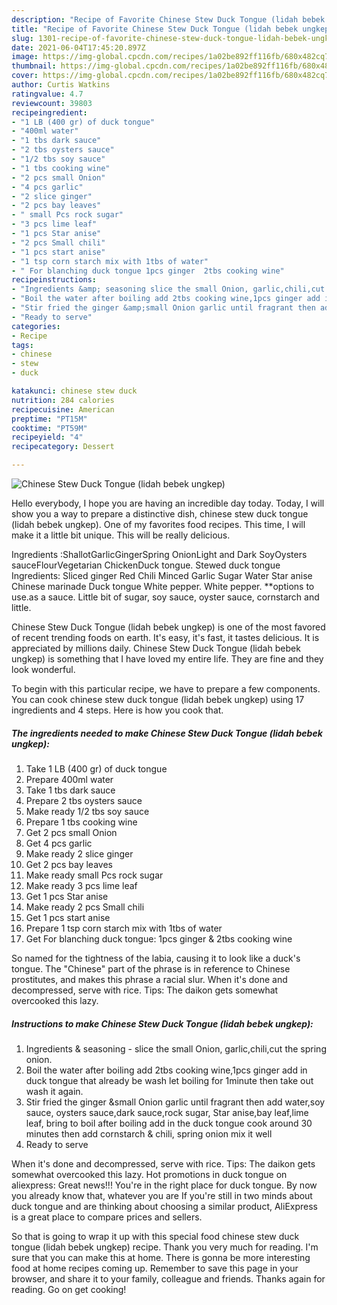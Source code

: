 ```yaml
---
description: "Recipe of Favorite Chinese Stew Duck Tongue (lidah bebek ungkep)"
title: "Recipe of Favorite Chinese Stew Duck Tongue (lidah bebek ungkep)"
slug: 1301-recipe-of-favorite-chinese-stew-duck-tongue-lidah-bebek-ungkep
date: 2021-06-04T17:45:20.897Z
image: https://img-global.cpcdn.com/recipes/1a02be892ff116fb/680x482cq70/chinese-stew-duck-tongue-lidah-bebek-ungkep-recipe-main-photo.jpg
thumbnail: https://img-global.cpcdn.com/recipes/1a02be892ff116fb/680x482cq70/chinese-stew-duck-tongue-lidah-bebek-ungkep-recipe-main-photo.jpg
cover: https://img-global.cpcdn.com/recipes/1a02be892ff116fb/680x482cq70/chinese-stew-duck-tongue-lidah-bebek-ungkep-recipe-main-photo.jpg
author: Curtis Watkins
ratingvalue: 4.7
reviewcount: 39803
recipeingredient:
- "1 LB (400 gr) of duck tongue"
- "400ml water"
- "1 tbs dark sauce"
- "2 tbs oysters sauce"
- "1/2 tbs soy sauce"
- "1 tbs cooking wine"
- "2 pcs small Onion"
- "4 pcs garlic"
- "2 slice ginger"
- "2 pcs bay leaves"
- " small Pcs rock sugar"
- "3 pcs lime leaf"
- "1 pcs Star anise"
- "2 pcs Small chili"
- "1 pcs start anise"
- "1 tsp corn starch mix with 1tbs of water"
- " For blanching duck tongue 1pcs ginger  2tbs cooking wine"
recipeinstructions:
- "Ingredients &amp; seasoning slice the small Onion, garlic,chili,cut the spring onion."
- "Boil the water after boiling add 2tbs cooking wine,1pcs ginger add in duck tongue that already be wash let boiling for 1minute then take out wash it again."
- "Stir fried the ginger &amp;small Onion garlic until fragrant then add water,soy sauce, oysters sauce,dark sauce,rock sugar, Star anise,bay leaf,lime leaf, bring to boil after boiling add in the duck tongue cook around 30 minutes then add cornstarch &amp; chili, spring onion mix it well"
- "Ready to serve"
categories:
- Recipe
tags:
- chinese
- stew
- duck

katakunci: chinese stew duck 
nutrition: 284 calories
recipecuisine: American
preptime: "PT15M"
cooktime: "PT59M"
recipeyield: "4"
recipecategory: Dessert

---
```



![Chinese Stew Duck Tongue (lidah bebek ungkep)](https://img-global.cpcdn.com/recipes/1a02be892ff116fb/680x482cq70/chinese-stew-duck-tongue-lidah-bebek-ungkep-recipe-main-photo.jpg)

Hello everybody, I hope you are having an incredible day today. Today, I will show you a way to prepare a distinctive dish, chinese stew duck tongue (lidah bebek ungkep). One of my favorites food recipes. This time, I will make it a little bit unique. This will be really delicious.

Ingredients :ShallotGarlicGingerSpring OnionLight and Dark SoyOysters sauceFlourVegetarian ChickenDuck tongue. Stewed duck tongue Ingredients: Sliced ginger Red Chili Minced Garlic Sugar Water Star anise Chinese marinade Duck tongue White pepper. White pepper. **options to use.as a sauce. Little bit of sugar, soy sauce, oyster sauce, cornstarch and little.

Chinese Stew Duck Tongue (lidah bebek ungkep) is one of the most favored of recent trending foods on earth. It's easy, it's fast, it tastes delicious. It is appreciated by millions daily. Chinese Stew Duck Tongue (lidah bebek ungkep) is something that I have loved my entire life. They are fine and they look wonderful.


To begin with this particular recipe, we have to prepare a few components. You can cook chinese stew duck tongue (lidah bebek ungkep) using 17 ingredients and 4 steps. Here is how you cook that.

<!--inarticleads1-->

##### The ingredients needed to make Chinese Stew Duck Tongue (lidah bebek ungkep):

1. Take 1 LB (400 gr) of duck tongue
1. Prepare 400ml water
1. Take 1 tbs dark sauce
1. Prepare 2 tbs oysters sauce
1. Make ready 1/2 tbs soy sauce
1. Prepare 1 tbs cooking wine
1. Get 2 pcs small Onion
1. Get 4 pcs garlic
1. Make ready 2 slice ginger
1. Get 2 pcs bay leaves
1. Make ready  small Pcs rock sugar
1. Make ready 3 pcs lime leaf
1. Get 1 pcs Star anise
1. Make ready 2 pcs Small chili
1. Get 1 pcs start anise
1. Prepare 1 tsp corn starch mix with 1tbs of water
1. Get  For blanching duck tongue: 1pcs ginger &amp; 2tbs cooking wine


So named for the tightness of the labia, causing it to look like a duck&#39;s tongue. The &#34;Chinese&#34; part of the phrase is in reference to Chinese prostitutes, and makes this phrase a racial slur. When it&#39;s done and decompressed, serve with rice. Tips: The daikon gets somewhat overcooked this lazy. 

<!--inarticleads2-->

##### Instructions to make Chinese Stew Duck Tongue (lidah bebek ungkep):

1. Ingredients &amp; seasoning - slice the small Onion, garlic,chili,cut the spring onion.
1. Boil the water after boiling add 2tbs cooking wine,1pcs ginger add in duck tongue that already be wash let boiling for 1minute then take out wash it again.
1. Stir fried the ginger &amp;small Onion garlic until fragrant then add water,soy sauce, oysters sauce,dark sauce,rock sugar, Star anise,bay leaf,lime leaf, bring to boil after boiling add in the duck tongue cook around 30 minutes then add cornstarch &amp; chili, spring onion mix it well
1. Ready to serve


When it&#39;s done and decompressed, serve with rice. Tips: The daikon gets somewhat overcooked this lazy. Hot promotions in duck tongue on aliexpress: Great news!!! You&#39;re in the right place for duck tongue. By now you already know that, whatever you are If you&#39;re still in two minds about duck tongue and are thinking about choosing a similar product, AliExpress is a great place to compare prices and sellers. 

So that is going to wrap it up with this special food chinese stew duck tongue (lidah bebek ungkep) recipe. Thank you very much for reading. I'm sure that you can make this at home. There is gonna be more interesting food at home recipes coming up. Remember to save this page in your browser, and share it to your family, colleague and friends. Thanks again for reading. Go on get cooking!
